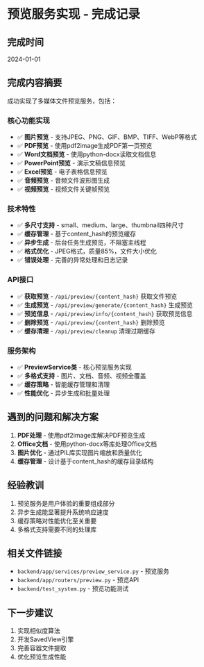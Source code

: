 # 预览服务实现 - 完成记录

## 完成时间
2024-01-01

## 完成内容摘要
成功实现了多媒体文件预览服务，包括：

### 核心功能实现
- ✅ **图片预览** - 支持JPEG、PNG、GIF、BMP、TIFF、WebP等格式
- ✅ **PDF预览** - 使用pdf2image生成PDF第一页预览
- ✅ **Word文档预览** - 使用python-docx读取文档信息
- ✅ **PowerPoint预览** - 演示文稿信息预览
- ✅ **Excel预览** - 电子表格信息预览
- ✅ **音频预览** - 音频文件波形图生成
- ✅ **视频预览** - 视频文件关键帧预览

### 技术特性
- ✅ **多尺寸支持** - small、medium、large、thumbnail四种尺寸
- ✅ **缓存管理** - 基于content_hash的预览缓存
- ✅ **异步生成** - 后台任务生成预览，不阻塞主线程
- ✅ **格式优化** - JPEG格式，质量85%，文件大小优化
- ✅ **错误处理** - 完善的异常处理和日志记录

### API接口
- ✅ **获取预览** - `/api/preview/{content_hash}` 获取文件预览
- ✅ **生成预览** - `/api/preview/generate/{content_hash}` 生成预览
- ✅ **预览信息** - `/api/preview/info/{content_hash}` 获取预览信息
- ✅ **删除预览** - `/api/preview/{content_hash}` 删除预览
- ✅ **缓存清理** - `/api/preview/cleanup` 清理过期缓存

### 服务架构
- ✅ **PreviewService类** - 核心预览服务实现
- ✅ **多格式支持** - 图片、文档、音频、视频全覆盖
- ✅ **缓存策略** - 智能缓存管理和清理
- ✅ **性能优化** - 异步生成和批量处理

## 遇到的问题和解决方案
1. **PDF处理** - 使用pdf2image库解决PDF预览生成
2. **Office文档** - 使用python-docx等库处理Office文档
3. **图片优化** - 通过PIL库实现图片缩放和质量优化
4. **缓存管理** - 设计基于content_hash的缓存目录结构

## 经验教训
1. 预览服务是用户体验的重要组成部分
2. 异步生成能显著提升系统响应速度
3. 缓存策略对性能优化至关重要
4. 多格式支持需要不同的处理库

## 相关文件链接
- `backend/app/services/preview_service.py` - 预览服务
- `backend/app/routers/preview.py` - 预览API
- `backend/test_system.py` - 预览功能测试

## 下一步建议
1. 实现相似度算法
2. 开发SavedView引擎
3. 完善容器文件提取
4. 优化预览生成性能
